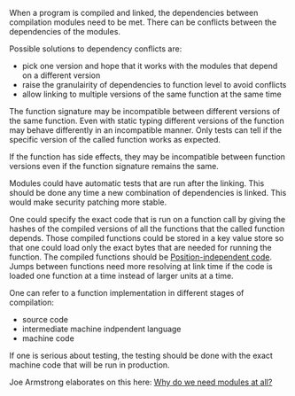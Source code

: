 When a program is compiled and linked, the dependencies between compilation modules need to be met. There can be conflicts between the dependencies of the modules.

Possible solutions to dependency conflicts are:
- pick one version and hope that it works with the modules that depend on a different version
- raise the granulairity of dependencies to function level to avoid conflicts
- allow linking to multiple versions of the same function at the same time

The function signature may be incompatible between different versions of the same function. Even with static typing different versions of the function may behave differently in an incompatible manner. Only tests can tell if the specific version of the called function works as expected.

If the function has side effects, they may be incompatible between function versions even if the function signature remains the same.

Modules could have automatic tests that are run after the linking. This should be done any time a new combination of dependencies is linked. This would make security patching more stable.

One could specify the exact code that is run on a function call by giving the hashes of the compiled versions of all the functions that the called function depends. Those compiled functions could be stored in a key value store so that one could load only the exact bytes that are needed for running the function. The compiled functions should be [Position-independent code](https://en.wikipedia.org/wiki/Position-independent_code). Jumps between functions need more resolving at link time if the code is loaded one function at a time instead of larger units at a time.

One can refer to a function implementation in different stages of compilation:
- source code
- intermediate machine indpendent language
- machine code

If one is serious about testing, the testing should be done with the exact machine code that will be run in production.

Joe Armstrong elaborates on this here: [Why do we need modules at all?](http://lambda-the-ultimate.org/node/5079)
